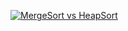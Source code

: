 [![MergeSort vs HeapSort](http://img.youtube.com/vi/YOUTUBE影片ID放在這裡/0.jpg)](https://www.youtube.com/watch?v=5DYZEcSj2dE)
